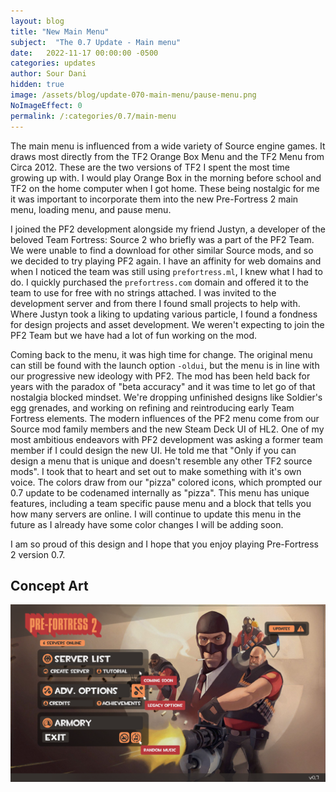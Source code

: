 ```yaml
---
layout: blog
title: "New Main Menu"
subject:  "The 0.7 Update - Main menu"
date:   2022-11-17 00:00:00 -0500
categories: updates
author: Sour Dani
hidden: true
image: /assets/blog/update-070-main-menu/pause-menu.png
NoImageEffect: 0
permalink: /:categories/0.7/main-menu 
---
```


The main menu is influenced from a wide variety of Source engine games. It draws most directly from the TF2 Orange Box Menu and the TF2 Menu from Circa 2012. These are the two versions of TF2 I spent the most time growing up with. I would play Orange Box in the morning before school and TF2 on the home computer when I got home. These being nostalgic for me it was important to incorporate them into the new Pre-Fortress 2 main menu, loading menu, and pause menu.

I joined the PF2 development alongside my friend Justyn, a developer of the beloved Team Fortress: Source 2 who briefly was a part of the PF2 Team. We were unable to find a download for other similar Source mods, and so we decided to try playing PF2 again. I have an affinity for web domains and when I noticed the team was still using `prefortress.ml`, I knew what I had to do. I quickly purchased the `prefortress.com` domain and offered it to the team to use for free with no strings attached. I was invited to the development server and from there I found small projects to help with. Where Justyn took a liking to updating various particle, I found a fondness for design projects and asset development. We weren't expecting to join the PF2 Team but we have had a lot of fun working on the mod.

Coming back to the menu, it was high time for change. The original menu can still be found with the launch option `-oldui`, but the menu is in line with our progressive new ideology with PF2. The mod has been held back for years with the paradox of "beta accuracy" and it was time to let go of that nostalgia blocked mindset. We're dropping unfinished designs like Soldier's egg grenades, and working on refining and reintroducing early Team Fortress elements. The modern influences of the PF2 menu come from our Source mod family members and the new Steam Deck UI of HL2. One of my most ambitious endeavors with PF2 development was asking a former team member if I could design the new UI. He told me that "Only if you can design a menu that is unique and doesn't resemble any other TF2 source mods". I took that to heart and set out to make something with it's own voice. The colors draw from our "pizza" colored icons, which prompted our 0.7 update to be codenamed internally as "pizza". This menu has unique features, including a team specific pause menu and a block that tells you how many servers are online. I will continue to update this menu in the future as I already have some color changes I will be adding soon.

I am so proud of this design and I hope that you enjoy playing Pre-Fortress 2 version 0.7.
## Concept Art
![Main menu concept art](/assets/blog/update-070-main-menu/mainmenu-tooltips.png "Main Menu Concept")